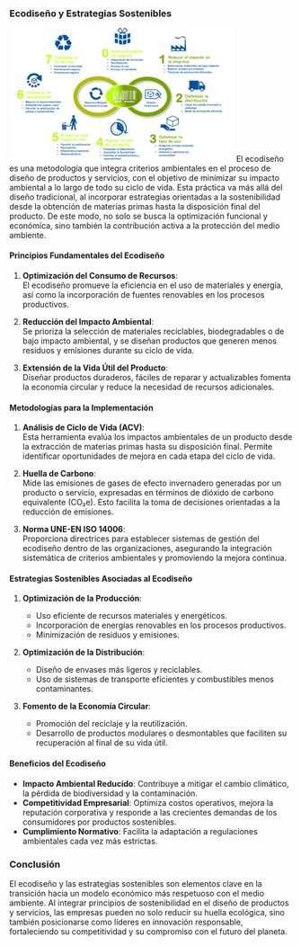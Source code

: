 ### Ecodiseño y Estrategias Sostenibles  
<img src="img/ecodiseño.png" alt="ecodiseño" width="400"/>
El ecodiseño es una metodología que integra criterios ambientales en el proceso de diseño de productos y servicios, con el objetivo de minimizar su impacto ambiental a lo largo de todo su ciclo de vida. Esta práctica va más allá del diseño tradicional, al incorporar estrategias orientadas a la sostenibilidad desde la obtención de materias primas hasta la disposición final del producto. De este modo, no solo se busca la optimización funcional y económica, sino también la contribución activa a la protección del medio ambiente.  

#### Principios Fundamentales del Ecodiseño  

1. **Optimización del Consumo de Recursos**:  
   El ecodiseño promueve la eficiencia en el uso de materiales y energía, así como la incorporación de fuentes renovables en los procesos productivos.  
   
2. **Reducción del Impacto Ambiental**:  
   Se prioriza la selección de materiales reciclables, biodegradables o de bajo impacto ambiental, y se diseñan productos que generen menos residuos y emisiones durante su ciclo de vida.  

3. **Extensión de la Vida Útil del Producto**:  
   Diseñar productos duraderos, fáciles de reparar y actualizables fomenta la economía circular y reduce la necesidad de recursos adicionales.  

#### Metodologías para la Implementación  

1. **Análisis de Ciclo de Vida (ACV)**:  
   Esta herramienta evalúa los impactos ambientales de un producto desde la extracción de materias primas hasta su disposición final. Permite identificar oportunidades de mejora en cada etapa del ciclo de vida.  

2. **Huella de Carbono**:  
   Mide las emisiones de gases de efecto invernadero generadas por un producto o servicio, expresadas en términos de dióxido de carbono equivalente (CO₂e). Esto facilita la toma de decisiones orientadas a la reducción de emisiones.  

3. **Norma UNE-EN ISO 14006**:  
   Proporciona directrices para establecer sistemas de gestión del ecodiseño dentro de las organizaciones, asegurando la integración sistemática de criterios ambientales y promoviendo la mejora continua.  

#### Estrategias Sostenibles Asociadas al Ecodiseño  

1. **Optimización de la Producción**:  
   - Uso eficiente de recursos materiales y energéticos.  
   - Incorporación de energías renovables en los procesos productivos.  
   - Minimización de residuos y emisiones.  

2. **Optimización de la Distribución**:  
   - Diseño de envases más ligeros y reciclables.  
   - Uso de sistemas de transporte eficientes y combustibles menos contaminantes.  

3. **Fomento de la Economía Circular**:  
   - Promoción del reciclaje y la reutilización.  
   - Desarrollo de productos modulares o desmontables que faciliten su recuperación al final de su vida útil.  

#### Beneficios del Ecodiseño  

- **Impacto Ambiental Reducido**: Contribuye a mitigar el cambio climático, la pérdida de biodiversidad y la contaminación.  
- **Competitividad Empresarial**: Optimiza costos operativos, mejora la reputación corporativa y responde a las crecientes demandas de los consumidores por productos sostenibles.  
- **Cumplimiento Normativo**: Facilita la adaptación a regulaciones ambientales cada vez más estrictas.  

### Conclusión  

El ecodiseño y las estrategias sostenibles son elementos clave en la transición hacia un modelo económico más respetuoso con el medio ambiente. Al integrar principios de sostenibilidad en el diseño de productos y servicios, las empresas pueden no solo reducir su huella ecológica, sino también posicionarse como líderes en innovación responsable, fortaleciendo su competitividad y su compromiso con el futuro del planeta.
